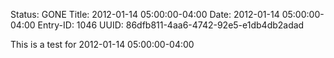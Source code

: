 Status: GONE
Title: 2012-01-14 05:00:00-04:00
Date: 2012-01-14 05:00:00-04:00
Entry-ID: 1046
UUID: 86dfb811-4aa6-4742-92e5-e1db4db2adad

This is a test for 2012-01-14 05:00:00-04:00
